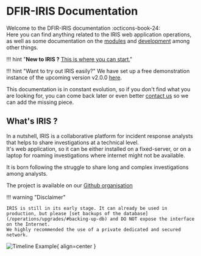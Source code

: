# DFIR-IRIS Documentation

Welcome to the DFIR-IRIS documentation :octicons-book-24:  
Here you can find anything related to the IRIS web application operations, as well as some documentation on the [modules](operations/modules) and [development](development) among other things. 

!!! hint  "**New to IRIS ?** [This is where you can start.](getting_started/)" 

!!! hint "Want to try out IRIS easily?" 
    We have set up a free demonstration instance of the upcoming version v2.0.0 [here](https://v200.beta.dfir-iris.org). 

This documentation is in constant evolution, so if you don't find what you are looking for, you can come back later or even better [contact us](/contact) so we can add the missing piece. 


## What's IRIS ?
In a nutshell, IRIS is a collaborative platform for incident response analysts that helps to share investigations at a technical level.  
It's web application, so it can be either installed on a fixed-server, or on a laptop for roaming investigations where internet might not be available. 

It is born following the struggle to share long and complex investigations among analysts. 

The project is available on our [Github organisation](https://github.com/dfir-iris)

!!! warning "Disclaimer"

    IRIS is still in its early stage. It can already be used in production, but please [set backups of the database](/operations/upgrades/#backing-up-db) and DO NOT expose the interface on the Internet.
    We highly recommended the use of a private dedicated and secured network. 

![Timeline Example](_static/timeline_speed.gif){ align=center }

